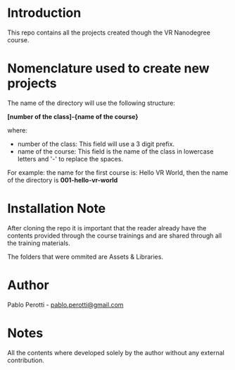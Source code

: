 # Introduction
This repo contains all the projects created though the VR Nanodegree course.

# Nomenclature used to create new projects
The name of the directory will use the following structure: 

**[number of the class]-{name of the course}**

where: 
* number of the class: This field will use a 3 digit prefix. 
* name of the course: This field is the name of the class in lowercase letters and '-' to replace the spaces.

For example: the name for the first course is: Hello VR World, then the name of the directory is **001-hello-vr-world**

# Installation Note
After cloning the repo it is important that the reader already have the contents provided through the course trainings and are shared through all the training materials.

The folders that were ommited are Assets & Libraries. 

# Author
Pablo Perotti - pablo.perotti@gmail.com

# Notes
All the contents where developed solely by the author without any external contribution.

